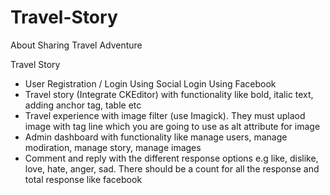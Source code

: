 # Travel-Story
About Sharing Travel Adventure

Travel Story
-  User Registration / Login Using Social Login Using Facebook
-  Travel story (Integrate CKEditor) with functionality like bold, italic text, adding anchor tag, table etc
-  Travel experience with image filter (use Imagick). They must uplaod image with tag line which you are going to use as alt attribute for image
-  Admin dashboard with functionality like manage users, manage modiration, manage story, manage images
-  Comment and reply with the different response options e.g like, dislike, love, hate, anger, sad. There should be a count for all the response and total response like facebook
